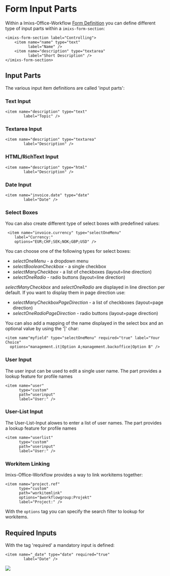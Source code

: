 # Form Input Parts

Within a Imixs-Office-Workflow [Form Definition](index.html) you can define different type of input parts within a `imixs-form-section`:
	
	<imixs-form-section label="Controlling">
		<item name="name" type="text"
		      label="Name" />
		<item name="description" type="textarea"
		      label="Short Description" />
	</imixs-form-section>


## Input Parts

The various input item definitions are called 'input parts':

### Text Input

	<item name="description" type="text"
	        label="Topic" />

### Textarea Input

	<item name="description" type="textarea"
	        label="Description" />

### HTML/RichText Input

	<item name="description" type="html"
	        label="Description" />

### Date Input

	<item name="invoice.date" type="date"
	        label="Date" />

### Select Boxes

You can also create different type of select boxes with predefined values:

	 <item name="invoice.currency" type="selectOneMenu" 
		label="Currency:"
		options="EUR;CHF;SEK;NOK;GBP;USD" />


You can choose one of the following types for select boxes:

 - *selectOneMenu*  - a dropdown menu
 - *selectBooleanCheckbox* - a single checkbox
 - *selectManyCheckbox* - a list of checkboxes  (layout=line direction)
 - *selectOneRadio* - radio buttons (layout=line direction)
 
*selectManyCheckbox* and *selectOneRadio* are displayed in line direction per default. If you want to display them in page direction use:

 - *selectManyCheckboxPageDirection* - a list of checkboxes (layout=page direction)
 - *selectOneRadioPageDirection* - radio buttons (layout=page direction)


You can also add a mapping of the name displayed in the select box and an optional value by using the '|' char:


	<item name"myfield" type="selectOneMenu" required="true" label="Your Choice"
	  options="management.it|Option A;management.backoffice|Option B" />
						




### User Input

The user input can be used to edit a single user name. The part provides a lookup feature for profile names

	<item name="user" 
	      type="custom"  
	      path="userinput"
	      label="User:" />
	      



### User-List Input

The User-List-Input alowes to enter a list of user names. The part provides a lookup feature for profile names

	<item name="userlist" 
	      type="custom"  
	      path="userinput"
	      label="User:" />



### Workitem Linking

Imixs-Office-Workflow provides a way to link workitems together:

	<item name="project.ref" 
	      type="custom"  
	      path="workitemlink"
	      options="$workflowgroup:Projekt"
	      label="Project:" />


With the `options` tag you can specify the search filter to lookup for workitems. 



## Required Inputs
With the tag 'required' a mandatory input is defined:

	<item name="_date" type="date" required="true"
	        label="Date" />

   	 
 
<img class="screenshot" src="imixs-bpmn-custom-forms-example-768x538.png" /> 




